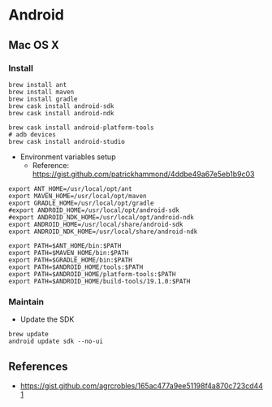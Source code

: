# Android

## Mac OS X
### Install
```
brew install ant
brew install maven
brew install gradle
brew cask install android-sdk
brew cask install android-ndk

brew cask install android-platform-tools
# adb devices
brew cask install android-studio
```
* Environment variables setup
  * Reference: https://gist.github.com/patrickhammond/4ddbe49a67e5eb1b9c03
```
export ANT_HOME=/usr/local/opt/ant
export MAVEN_HOME=/usr/local/opt/maven
export GRADLE_HOME=/usr/local/opt/gradle
#export ANDROID_HOME=/usr/local/opt/android-sdk
#export ANDROID_NDK_HOME=/usr/local/opt/android-ndk
export ANDROID_HOME=/usr/local/share/android-sdk
export ANDROID_NDK_HOME=/usr/local/share/android-ndk

export PATH=$ANT_HOME/bin:$PATH
export PATH=$MAVEN_HOME/bin:$PATH
export PATH=$GRADLE_HOME/bin:$PATH
export PATH=$ANDROID_HOME/tools:$PATH
export PATH=$ANDROID_HOME/platform-tools:$PATH
export PATH=$ANDROID_HOME/build-tools/19.1.0:$PATH
```

### Maintain
* Update the SDK
```
brew update
android update sdk --no-ui
```

## References
* https://gist.github.com/agrcrobles/165ac477a9ee51198f4a870c723cd441
